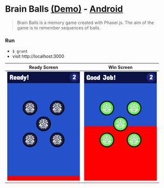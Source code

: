 Brain Balls [(Demo)][1] - [Android](https://play.google.com/store/apps/details?id=com.mertkahyaoglu.brainballs.android)
==========

>Brain Balls is a memory game created with Phaser.js. The aim of the game is to remember sequences of balls.

### Run
* ```$ grunt```
* visit http://localhost:3000


Ready Screen               |  Win Screen
:-------------------------:|:-------------------------:
![](screenshot.png)        |  ![](screenshot1.png)

[1]: http://mertkahyaoglu.github.io/brainballs/
